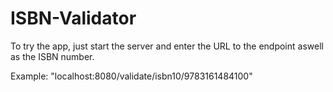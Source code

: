 # ISBN-Validator

To try the app, just start the server and enter the URL to the endpoint aswell as the ISBN number.

Example: "localhost:8080/validate/isbn10/9783161484100"
